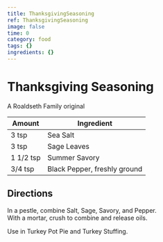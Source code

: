 ```yaml
---
title: ThanksgivingSeasoning
ref: ThanksgivingSeasoning
image: false
time: 0
category: food
tags: {}
ingredients: {}
---
```

# Thanksgiving Seasoning

A Roaldseth Family original

|Amount | Ingredient|
|----|----|
3 tsp | Sea Salt
3 tsp | Sage Leaves
1 1/2 tsp | Summer Savory
3/4 tsp | Black Pepper, freshly ground

## Directions

In a pestle, combine Salt, Sage, Savory, and Pepper.  
With a mortar, crush to combine and release oils.  

Use in Turkey Pot Pie and Turkey Stuffing.  